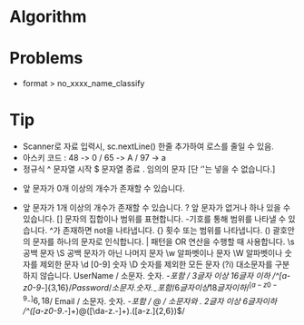 # Algorithm
# Problems
 - format > no_xxxx_name_classify
 
 
 
# Tip
 - Scanner로 자료 입력시, sc.nextLine() 한줄 추가하여 로스를 줄일 수 있음.
 - 아스키 코드 : 48 -> 0 / 65 -> A / 97 -> a
 - 정규식 
  ^	문자열 시작
  $	문자열 종료
  .	임의의 문자 [단 ‘'는 넣을 수 없습니다.]
  *	앞 문자가 0개 이상의 개수가 존재할 수 있습니다.
  +	앞 문자가 1개 이상의 개수가 존재할 수 있습니다.
  ?	앞 문자가 없거나 하나 있을 수 있습니다.
  []	문자의 집합이나 범위를 표현합니다. -기호를 통해 범위를 나타낼 수 있습니다. ^가 존재하면 not을 나타냅니다.
  {}	횟수 또는 범위를 나타냅니다.
  ()	괄호안의 문자를 하나의 문자로 인식합니다.
  |	패턴을 OR 연산을 수행할 때 사용합니다.
  \s	공백 문자
  \S	공백 문자가 아닌 나머지 문자
  \w	알파벳이나 문자
  \W	알파벳이나 숫자를 제외한 문자
  \d	[0-9] 숫자
  \D	숫자를 제외한 모든 문자
  (?i)	대소문자를 구분하지 않습니다.
  UserName / 소문자. 숫자. _-포함 / 3글자 이상 16글자 이하 /^[a-z0-9_-]{3,16}$/
  Password / 소문자. 숫자. _-포함 / 6글자 이상 18글자 이하 /^[a-z0-9_-]{6,18}$/
  Email / 소문자. 숫자. _-포함 / @ / 소문자와 . 2글자 이상 6글자이하 /^([a-z0-9_\.-]+)@([\da-z\.-]+)\.([a-z\.]{2,6})$/

